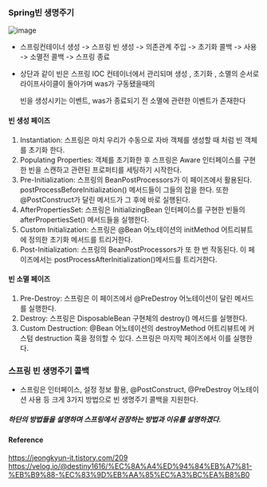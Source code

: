 ### Spring빈 생명주기
![image](https://github.com/alstjq8251/Cs-tech/assets/98382954/ca45c3fa-cfef-46ad-8352-dcbbc15ae567)

- 스프링컨테이너 생성 -> 스프링 빈 생성 -> 의존관계 주입 -> 초기화 콜백 -> 사용 -> 소멸전 콜백 -> 스프링 종료
- 상단과 같이 빈은 스프링 IOC 컨테이너에서 관리되며 생성 , 초기화 , 소멸의 순서로 라이프사이클이 돌아가며 was가 구동됐을때의 

  빈을 생성시키는 이벤트, was가 종료되기 전 소멸에 관련한 이벤트가 존재한다
#### 빈 생성 페이즈
1. Instantiation: 스프링은 마치 우리가 수동으로 자바 객체를 생성할 때 처럼 빈 객체를 초기화 한다.
2. Populating Properties: 객체를 초기화한 후 스프링은 Aware 인터페이스를 구현한 빈을 스캔하고 관련된 프로퍼티를 세팅하기 시작한다.
3. Pre-Initialization: 스프링의 BeanPostProcessors가 이 페이즈에서 활용된다. postProcessBeforeInitialization() 메서드들이 그들의 잡을 한다. 또한 @PostConstruct가 달린 메서드가 그 후에 바로 실행된다.
4. AfterPropertiesSet: 스프링은 InitializingBean 인터페이스를 구현한 빈들의 afterPropertiesSet() 메서드들을 실행한다.
5. Custom Initialization: 스프링은 @Bean 어노테이션의 initMethod 어트리뷰트에 정의한 초기화 메서드를 트리거한다.
6. Post-Initialization: 스프링의 BeanPostProcessors가 또 한 번 작동된다. 이 페이즈에서는 postProcessAfterInitialization()메서드를 트리거한다.

#### 빈 소멸 페이즈
1. Pre-Destroy: 스프링은 이 페이즈에서 @PreDestroy 어노테이션이 달린 메서드를 실행한다.
2. Destroy: 스프링은 DisposableBean 구현체의 destroy() 메서드를 실행한다.
3. Custom Destruction: @Bean 어노테이션의 destroyMethod 어트리뷰트에 커스텀 destruction 훅을 정의할 수 있다. 스프링은 마지막 페이즈에서 이를 실행한다.

### 스프링 빈 생명주기 콜백
- 스프링은 인터페이스, 설정 정보 활용, @PostConstruct, @PreDestroy 어노테이션 사용 등 크게 3가지 방법으로 빈 생명주기 콜백을 지원한다.

##### 하단의 방법들을 설명하며 스프링에서 권장하는 방법과 이유를 설명하겠다.


#### Reference
<https://jeongkyun-it.tistory.com/209><br>
<https://velog.io/@destiny1616/%EC%8A%A4%ED%94%84%EB%A7%81-%EB%B9%88-%EC%83%9D%EB%AA%85%EC%A3%BC%EA%B8%B0><br>
